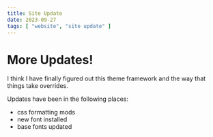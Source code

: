 ```yaml
---
title: Site Update
date: 2023-09-27
tags: [ "website", "site update" ]
---
```


# More Updates!   

I think I have finally figured out this theme framework and the way that things take overrides.

Updates have been in the following places:
* css formatting mods
* new font installed
* base fonts updated
